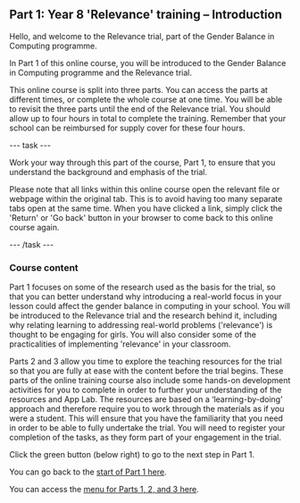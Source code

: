## Part 1: Year 8 'Relevance' training – Introduction

Hello, and welcome to the Relevance trial, part of the Gender Balance in Computing programme. 

In Part 1 of this online course, you will be introduced to the Gender Balance in Computing programme and the Relevance trial.

This online course is split into three parts. You can access the parts at different times, or complete the whole course at one time. You will be able to revisit the three parts until the end of the Relevance trial. You should allow up to four hours in total to complete the training. Remember that your school can be reimbursed for supply cover for these four hours.

--- task ---

Work your way through this part of the course, Part 1, to ensure that you understand the background and emphasis of the trial. 

Please note that all links within this online course open the relevant file or webpage within the original tab. This is to avoid having too many separate tabs open at the same time. When you have clicked a link, simply click the 'Return' or 'Go back' button in your browser to come back to this online course again.

--- /task ---

### Course content

Part 1 focuses on some of the research used as the basis for the trial, so that you can better understand why introducing a real-world focus in your lesson could affect the gender balance in computing in your school. You will be introduced to the Relevance trial and the research behind it, including why relating learning to addressing real-world problems ('relevance') is thought to be engaging for girls. You will also consider some of the practicalities of implementing 'relevance' in your classroom.

Parts 2 and 3 allow you time to explore the teaching resources for the trial so that you are fully at ease with the content before the trial begins. These parts of the online training course also include some hands-on development activities for you to complete in order to further your understanding of the resources and App Lab. The resources are based on a ‘learning-by-doing’ approach and therefore require you to work through the materials as if you were a student. This will ensure that you have the familiarity that you need in order to be able to fully undertake the trial. You will need to register your completion of the tasks, as they form part of your engagement in the trial.

Click the green button (below right) to go to the next step in Part 1.

You can go back to the [start of Part 1 here](https://projects.raspberrypi.org/en/projects/Year8-RelevanceTraining-Part1-GBICi4).

You can access the [menu for Parts 1, 2, and 3 here](https://projects.raspberrypi.org/en/pathways/year8-relevancetraining-gbici4).
